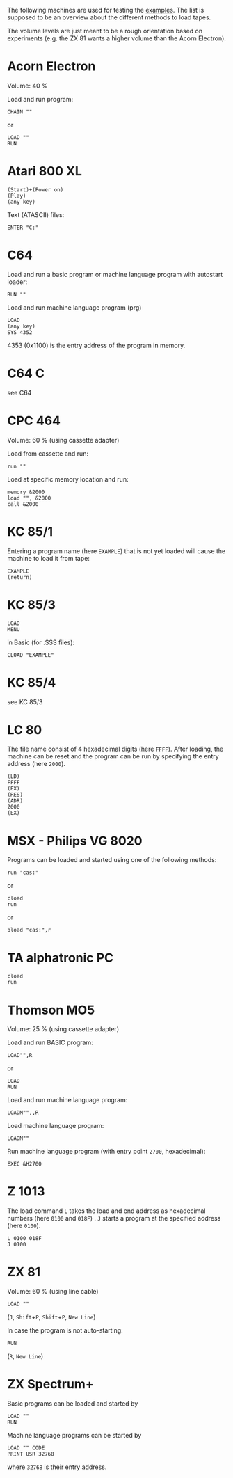 The following machines are used for testing the [examples](./retroload-examples/formats). The list is supposed to be an overview about the different methods to load tapes.

The volume levels are just meant to be a rough orientation based on experiments (e.g. the ZX 81 wants a higher volume than the Acorn Electron).

# Acorn Electron

Volume: 40 %

Load and run program:

    CHAIN ""

or

    LOAD ""
    RUN

# Atari 800 XL

    (Start)+(Power on)
    (Play)
    (any key)

Text (ATASCII) files:

    ENTER "C:"

# C64

Load and run a basic program or machine language program with autostart loader:

    RUN ""

Load and run machine language program (prg)

    LOAD
    (any key)
    SYS 4352

4353 (0x1100) is the entry address of the program in memory.

# C64 C

see C64

# CPC 464

Volume: 60 % (using cassette adapter)

Load from cassette and run:

    run ""

Load at specific memory location and run:

    memory &2000
    load "", &2000
    call &2000

# KC 85/1

Entering a program name (here `EXAMPLE`) that is not yet loaded will cause the machine to load it from tape:

    EXAMPLE
    (return)

# KC 85/3

    LOAD
    MENU

in Basic (for .SSS files):

    CLOAD "EXAMPLE"

# KC 85/4

see KC 85/3


# LC 80

The file name consist of 4 hexadecimal digits (here `FFFF`). After loading, the machine can be reset and the program can be run by specifying the entry address (here `2000`).

    (LD)
    FFFF
    (EX)
    (RES)
    (ADR)
    2000
    (EX)

# MSX - Philips VG 8020

Programs can be loaded and started using one of the following methods:

    run "cas:"

or

    cload
    run

or

    bload "cas:",r

# TA alphatronic PC

    cload
    run

# Thomson MO5

Volume: 25 % (using cassette adapter)

Load and run BASIC program:

    LOAD"",R

or

    LOAD
    RUN

Load and run machine language program:

    LOADM"",,R

Load machine language program:

    LOADM""

Run machine language program (with entry point `2700`, hexadecimal):

    EXEC &H2700

# Z 1013

The load command `L` takes the load and end address as hexadecimal numbers (here `0100` and `018F`) . `J` starts a program at the specified address (here `0100`).

    L 0100 018F
    J 0100

# ZX 81

Volume: 60 % (using line cable)

    LOAD ""

(`J`, `Shift`+`P`, `Shift`+`P`, `New Line`)

In case the program is not auto-starting:

    RUN

(`R`, `New Line`)

# ZX Spectrum+

Basic programs can be loaded and started by

    LOAD ""
    RUN

Machine language programs can be started by

    LOAD "" CODE
    PRINT USR 32768

where `32768` is their entry address.

